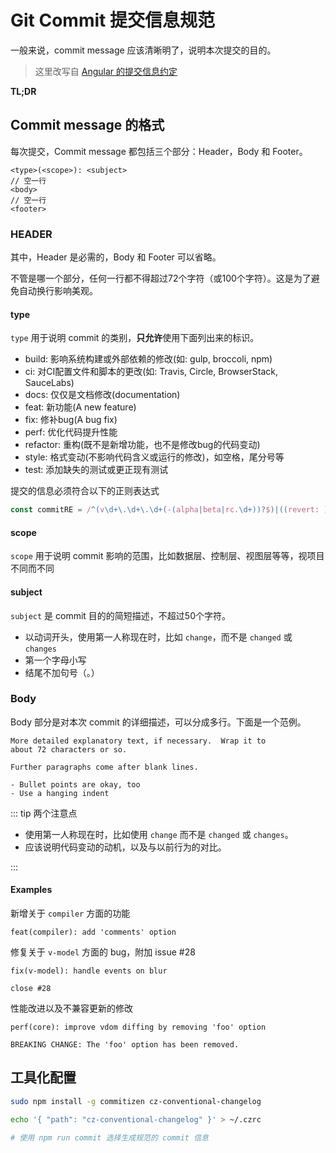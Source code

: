 # Git Commit 提交信息规范

一般来说，commit message 应该清晰明了，说明本次提交的目的。

> 这里改写自 [Angular 的提交信息约定](https://github.com/conventional-changelog/conventional-changelog/tree/master/packages/conventional-changelog-angular)

**TL;DR**

## Commit message 的格式

每次提交，Commit message 都包括三个部分：Header，Body 和 Footer。

```code
<type>(<scope>): <subject>
// 空一行
<body>
// 空一行
<footer>
```

### HEADER

其中，Header 是必需的，Body 和 Footer 可以省略。

不管是哪一个部分，任何一行都不得超过72个字符（或100个字符）。这是为了避免自动换行影响美观。

#### type

`type` 用于说明 commit 的类别，**只允许**使用下面列出来的标识。

- build: 影响系统构建或外部依赖的修改(如: gulp, broccoli, npm)
- ci: 对CI配置文件和脚本的更改(如: Travis, Circle, BrowserStack, SauceLabs)
- docs: 仅仅是文档修改(documentation)
- feat: 新功能(A new feature)
- fix: 修补bug(A bug fix)
- perf: 优化代码提升性能
- refactor: 重构(既不是新增功能，也不是修改bug的代码变动)
- style: 格式变动(不影响代码含义或运行的修改)，如空格，尾分号等
- test: 添加缺失的测试或更正现有测试

提交的信息必须符合以下的正则表达式

``` js
const commitRE = /^(v\d+\.\d+\.\d+(-(alpha|beta|rc.\d+))?$)|((revert: )?(feat|fix|docs|style|refactor|perf|test|workflow|ci|chore|types)(\(.+\))?: .{1,50})/
```

#### scope

`scope` 用于说明 commit 影响的范围，比如数据层、控制层、视图层等等，视项目不同而不同

#### subject

`subject` 是 commit 目的的简短描述，不超过50个字符。

- 以动词开头，使用第一人称现在时，比如 `change`，而不是 `changed` 或 `changes`
- 第一个字母小写
- 结尾不加句号（。）

### Body

Body 部分是对本次 commit 的详细描述，可以分成多行。下面是一个范例。

```code
More detailed explanatory text, if necessary.  Wrap it to
about 72 characters or so.

Further paragraphs come after blank lines.

- Bullet points are okay, too
- Use a hanging indent
```

::: tip 两个注意点

- 使用第一人称现在时，比如使用 `change` 而不是 `changed` 或 `changes`。
- 应该说明代码变动的动机，以及与以前行为的对比。

:::

#### Examples

新增关于 `compiler` 方面的功能

```code
feat(compiler): add 'comments' option
```

修复关于 `v-model` 方面的 bug，附加 issue #28

```code
fix(v-model): handle events on blur

close #28
```

性能改进以及不兼容更新的修改

```code
perf(core): improve vdom diffing by removing 'foo' option

BREAKING CHANGE: The 'foo' option has been removed.
```

## 工具化配置

```bash
sudo npm install -g commitizen cz-conventional-changelog

echo '{ "path": "cz-conventional-changelog" }' > ~/.czrc

# 使用 npm run commit 选择生成规范的 commit 信息
```
